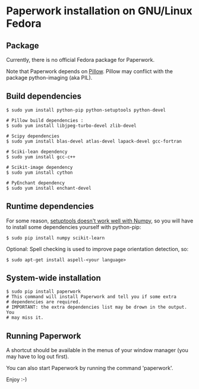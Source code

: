 # Paperwork installation on GNU/Linux Fedora


## Package

Currently, there is no official Fedora package for Paperwork.

Note that Paperwork depends on [Pillow](https://pypi.python.org/pypi/Pillow/).
Pillow may conflict with the package python-imaging (aka PIL).


## Build dependencies

    $ sudo yum install python-pip python-setuptools python-devel

    # Pillow build dependencies :
    $ sudo yum install libjpeg-turbo-devel zlib-devel

    # Scipy dependencies
    $ sudo yum install blas-devel atlas-devel lapack-devel gcc-fortran

    # Sciki-lean dependency
    $ sudo yum install gcc-c++

    # Scikit-image dependency
    $ sudo yum install cython

    # PyEnchant dependency
    $ sudo yum install enchant-devel


## Runtime dependencies

For some reason,
[setuptools doesn't work well with Numpy](https://github.com/numpy/numpy/issues/2434),
so you will have to install some dependencies yourself with python-pip:

    $ sudo pip install numpy scikit-learn

Optional:
Spell checking is used to improve page orientation detection, so:

    $ sudo apt-get install aspell-<your language>


## System-wide installation

    $ sudo pip install paperwork
    # This command will install Paperwork and tell you if some extra
    # dependencies are required.
    # IMPORTANT: the extra dependencies list may be drown in the output. You
    # may miss it.


## Running Paperwork

A shortcut should be available in the menus of your window manager (you may
have to log out first).

You can also start Paperwork by running the command 'paperwork'.

Enjoy :-)
